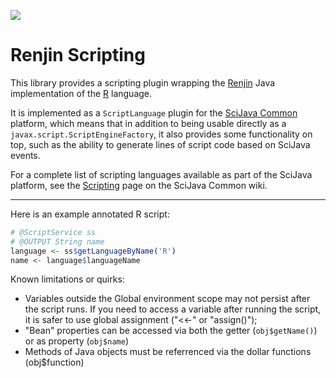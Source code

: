 [![](https://travis-ci.org/scijava/scripting-renjin.svg?branch=master)](https://travis-ci.org/scijava/scripting-renjin)

# Renjin Scripting

This library provides a scripting plugin wrapping the [Renjin](http://www.renjin.org/)
Java implementation of the [R](http://www.r-project.org/) language.

It is implemented as a `ScriptLanguage` plugin for the [SciJava
Common](https://github.com/scijava/scijava-common) platform, which means that
in addition to being usable directly as a `javax.script.ScriptEngineFactory`,
it also provides some functionality on top, such as the ability to generate
lines of script code based on SciJava events.

For a complete list of scripting languages available as part of the SciJava
platform, see the
[Scripting](https://github.com/scijava/scijava-common/wiki/Scripting) page on
the SciJava Common wiki.

-----

Here is an example annotated R script:
```R
# @ScriptService ss
# @OUTPUT String name
language <- ss$getLanguageByName('R')
name <- language$languageName
```

Known limitations or quirks:

* Variables outside the Global environment scope may not persist after the script runs. If you need to access a variable after running the script, it is safer to use global assignment ("<<-" or "assign()");
* "Bean" properties can be accessed via both the getter (`obj$getName()`) or as property (`obj$name`)
* Methods of Java objects must be referrenced via the dollar functions (obj$function)
